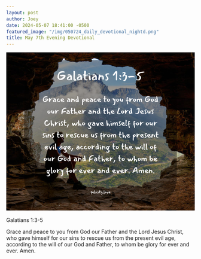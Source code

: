 ```yaml
---
layout: post
author: Joey
date: 2024-05-07 18:41:00 -0500
featured_image: "/img/050724_daily_devotional_nightd.png"
title: May 7th Evening Devotional
---
```


[![May 7th 2024 - Evening Devotional](/img/050724_daily_devotional_night.png)](/img/050724_daily_devotional_night.png)

Galatians 1:3-5

Grace and peace to you from God our Father and the Lord Jesus Christ, who gave himself for our sins to rescue us from the present evil age, according to the will of our God and Father, to whom be glory for ever and ever. Amen.